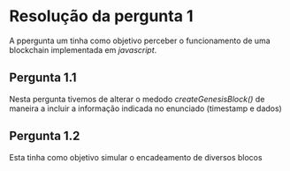 # Resolução da pergunta 1

A ppergunta um tinha como objetivo perceber o funcionamento de uma blockchain implementada em *javascript*.

## Pergunta 1.1
Nesta pergunta tivemos de alterar o medodo *createGenesisBlock()* de maneira a incluir a informação indicada no enunciado (timestamp e dados)

## Pergunta 1.2

Esta tinha como objetivo simular o encadeamento de diversos blocos 
